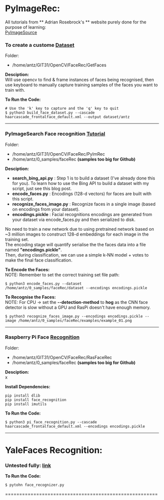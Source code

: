 # PyImageRec:  

All tutorials from ** Adrian Rosebrock's ** website purely done for the purpose of learning:  
[PyImageSource](https://www.pyimagesearch.com/)

### To create a custome [Dataset](https://www.pyimagesearch.com/2018/06/11/how-to-build-a-custom-face-recognition-dataset/?__s=58mz3v4pfx9s2vjxvqgi)

Folder:	

* /home/antz/GIT31/OpenCV/FaceRec/GetFaces

**Desciption:**  
Will use opencv to find & frame instances of faces being recognised, then use keyboard to manually capture training samples of the faces you want to train with.

**To Run the Code:**  

	# Use the 'k' key to capture and the 'q' key to quit
    $ python3 build_face_dataset.py --cascade haarcascade_frontalface_default.xml --output dataset/antz

-------------------
### PyImageSearch Face recognition [Tutorial](https://www.pyimagesearch.com/2018/06/18/face-recognition-with-opencv-python-and-deep-learning/)  

Folder:		

* /home/antz/GIT31/OpenCV/FaceRec/PyImRec
* /home/antz/0_samples/faceRec **(samples too big for Github)**

**Desciption:**  

* **search_bing_api.py** : Step 1 is to build a dataset (I’ve already done this for you). To learn how to use the Bing API to build a dataset with my script, just see this blog post.
* **encode_faces.py** : Encodings (128-d vectors) for faces are built with this script.  
* **recognize_faces_image.py** : Recognize faces in a single image (based on encodings from your dataset).  
* **encodings.pickle** : Facial recognitions encodings are generated from your dataset via encode_faces.py and then serialized to disk.  

No need to train a new network due to using pretrained network based on ~3 million images to construct 128-d embeddings for each image in the training set.  
The encoding stage will quantify serialise the the faces data into a file named **"encodings.pickle"**.  
Then, during classification, we can use a simple k-NN model + votes to make the final face classification.

**To Encode the Faces:**  
NOTE: Remember to set the correct training set file path:  

    $ python3 encode_faces.py --dataset /home/antz/0_samples/faceRec/dataset --encodings encodings.pickle

**To Recognise the Faces:**  
NOTE: For CPU -> set the **--detection-method** to **hog**  as the CNN face detector is slow without a GPU and RasPi doesn't have enough memory.

	$ python3 recognize_faces_image.py --encodings encodings.pickle --image /home/antz/0_samples/faceRec/examples/example_01.png
    
-------------------
### Raspberry Pi Face [Recognition](https://www.pyimagesearch.com/2018/06/25/raspberry-pi-face-recognition/)  

Folder: 

* /home/antz/GIT31/OpenCV/FaceRec/RasFaceRec
* /home/antz/0_samples/faceRec **(samples too big for Github)**

**Desciption:**  
x

**Install Dependencies:**  

    pip install dlib  
    pip install face_recognition  
    pip install imutils  

**To Run the Code:**  

	$ python3 pi_face_recognition.py --cascade haarcascade_frontalface_default.xml --encodings encodings.pickle


------------
# YaleFaces Recognition:

###  Untested fully: [link](http://hanzratech.in/2015/02/03/face-recognition-using-opencv.html)

**To Run the Code:**

	$ pytohn face_recognizer.py

======================================================
